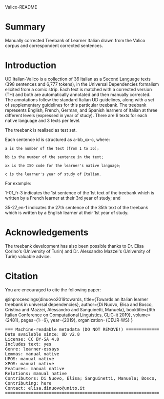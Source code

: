 Valico-README

# Summary
Manually corrected Treebank of Learner Italian drawn from the Valico corpus and correspondent corrected sentences.

# Introduction

UD Italian-Valico is a collection of 36 Italian as a Second Language texts (398 sentences and 6,777 tokens), in the Universal Dependencies formalism elicited from a comic strip. Each text is matched with a corrected version (TH) and both are automatically annotated and then manually corrected. The annotations follow the standard Italian UD guidelines, along with a set of supplementary guidelines for this particular treebank. The treebank represents English, French, German, and Spanish learners of Italian at three different levels (expressed in year of study). There are 9 texts for each native language and 3 texts per level.

The treebank is realised as test set. 

Each sentence id is structured as a-bb_xx-c, where:

	a is the number of the text (from 1 to 36);

	bb is the number of the sentence in the text;

	xx is the ISO code for the learner's native language;

	c is the learner's year of study of Italian.

For example:

1-01_fr-3 indicates the 1st sentence of the 1st text of the treebank which is written by a French learner at their 3rd year of study; and

35-27_en-1 indicates the 27th sentence of the 35th text of the treebank which is written by a English learner at their 1st year of study.

# Acknowledgements

The treebank development has also been possible thanks to Dr. Elisa Corino's (University of Turin) and Dr. Alessandro Mazzei's (University of Turin) valuable advice.

# Citation

You are encouraged to cite the following paper:

@inproceedings{dinuovo2019towards,
  title={Towards an Italian learner treebank in universal dependencies},
  author={Di Nuovo, Elisa and Bosco, Cristina and Mazzei, Alessandro and Sanguinetti, Manuela},
  booktitle={6th Italian Conference on Computational Linguistics, CLiC-it 2019},
  volume={2481},
  pages={1--6},
  year={2019},
  organization={CEUR-WS}
}

<pre>
=== Machine-readable metadata (DO NOT REMOVE!) ================================
Data available since: UD v2.8
License: CC BY-SA 4.0
Includes text: yes
Genre: learner-essays
Lemmas: manual native
UPOS: manual native
XPOS: manual native
Features: manual native
Relations: manual native
Contributors: Di Nuovo, Elisa; Sanguinetti, Manuela; Bosco, Cristina
Contributing: here
Contact: elisa.dinuovo@unito.it
===============================================================================
</pre>